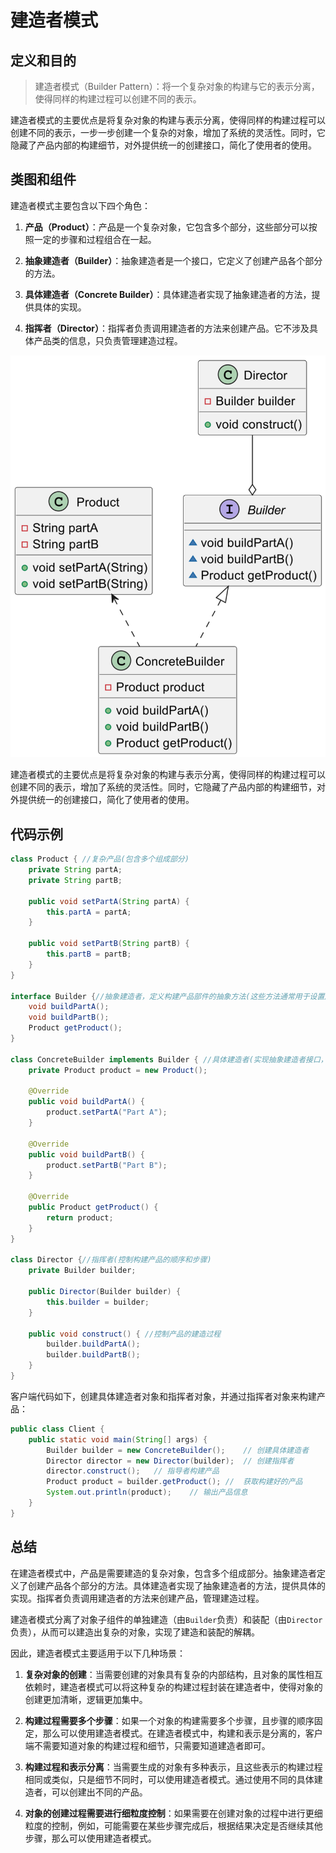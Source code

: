 # 建造者模式

## 定义和目的

> 建造者模式（Builder Pattern）：将一个复杂对象的构建与它的表示分离，使得同样的构建过程可以创建不同的表示。

建造者模式的主要优点是将复杂对象的构建与表示分离，使得同样的构建过程可以创建不同的表示，一步一步创建一个复杂的对象，增加了系统的灵活性。同时，它隐藏了产品内部的构建细节，对外提供统一的创建接口，简化了使用者的使用。

## 类图和组件

建造者模式主要包含以下四个角色：

1. **产品（Product）**：产品是一个复杂对象，它包含多个部分，这些部分可以按照一定的步骤和过程组合在一起。

2. **抽象建造者（Builder）**：抽象建造者是一个接口，它定义了创建产品各个部分的方法。

3. **具体建造者（Concrete Builder）**：具体建造者实现了抽象建造者的方法，提供具体的实现。

4. **指挥者（Director）**：指挥者负责调用建造者的方法来创建产品。它不涉及具体产品类的信息，只负责管理建造过程。

![image-20240226112524647](images/1_04_Builder/image-20240226112524647.png)

建造者模式的主要优点是将复杂对象的构建与表示分离，使得同样的构建过程可以创建不同的表示，增加了系统的灵活性。同时，它隐藏了产品内部的构建细节，对外提供统一的创建接口，简化了使用者的使用。

## 代码示例

```java
class Product { //复杂产品(包含多个组成部分)
    private String partA;
    private String partB;

    public void setPartA(String partA) {
        this.partA = partA;
    }

    public void setPartB(String partB) {
        this.partB = partB;
    }
}

interface Builder {//抽象建造者，定义构建产品部件的抽象方法(这些⽅法通常⽤于设置产品的各个属性)
    void buildPartA();
    void buildPartB();
    Product getProduct();
}

class ConcreteBuilder implements Builder { //具体建造者(实现抽象建造者接⼝，构建具体的产品)
    private Product product = new Product();

    @Override
    public void buildPartA() {
        product.setPartA("Part A");
    }

    @Override
    public void buildPartB() {
        product.setPartB("Part B");
    }

    @Override
    public Product getProduct() {
        return product;
    }
}

class Director {//指挥者(控制构建产品的顺序和步骤)
    private Builder builder;

    public Director(Builder builder) {
        this.builder = builder;
    }

    public void construct() { //控制产品的建造过程
        builder.buildPartA();
        builder.buildPartB();
    }
}
```

客户端代码如下，创建具体建造者对象和指挥者对象，并通过指挥者对象来构建产品：

```java
public class Client {
    public static void main(String[] args) {
        Builder builder = new ConcreteBuilder();	// 创建具体建造者
        Director director = new Director(builder);	// 创建指挥者
        director.construct();	// 指导者构建产品
        Product product = builder.getProduct();	//  获取构建好的产品
        System.out.println(product);	// 输出产品信息
    }
}
```



## 总结

在建造者模式中，产品是需要建造的复杂对象，包含多个组成部分。抽象建造者定义了创建产品各个部分的方法。具体建造者实现了抽象建造者的方法，提供具体的实现。指挥者负责调用建造者的方法来创建产品，管理建造过程。

建造者模式分离了对象子组件的单独建造（由`Builder`负责）和装配（由`Director`负责），从而可以建造出复杂的对象，实现了建造和装配的解耦。

因此，建造者模式主要适用于以下几种场景：

1. **复杂对象的创建**：当需要创建的对象具有复杂的内部结构，且对象的属性相互依赖时，建造者模式可以将这种复杂的构建过程封装在建造者中，使得对象的创建更加清晰，逻辑更加集中。

2. **构建过程需要多个步骤**：如果一个对象的构建需要多个步骤，且步骤的顺序固定，那么可以使用建造者模式。在建造者模式中，构建和表示是分离的，客户端不需要知道对象的构建过程和细节，只需要知道建造者即可。

3. **构建过程和表示分离**：当需要生成的对象有多种表示，且这些表示的构建过程相同或类似，只是细节不同时，可以使用建造者模式。通过使用不同的具体建造者，可以创建出不同的产品。

4. **对象的创建过程需要进行细粒度控制**：如果需要在创建对象的过程中进行更细粒度的控制，例如，可能需要在某些步骤完成后，根据结果决定是否继续其他步骤，那么可以使用建造者模式。
